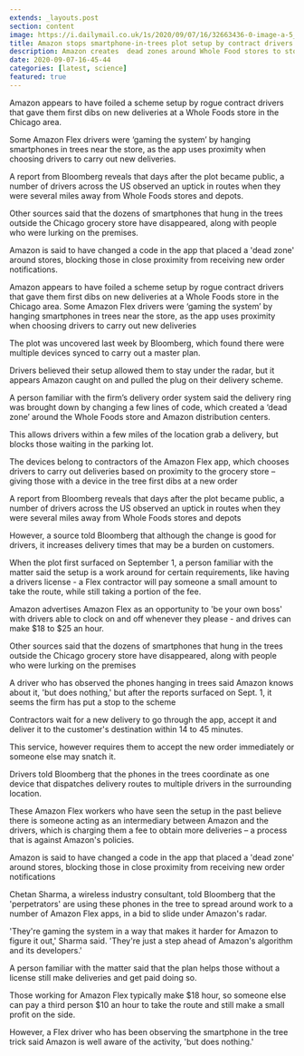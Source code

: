 ```yaml
---
extends: _layouts.post
section: content
image: https://i.dailymail.co.uk/1s/2020/09/07/16/32663436-0-image-a-5_1599492945646.jpg 
title: Amazon stops smartphone-in-trees plot setup by contract drivers to nab new deliveries faster 
description: Amazon creates  dead zones around Whole Food stores to stop Flex drivers from scheming rivals out of new delivery notifications by placing smartphones in trees, as the app chooses drives based on proximity. 
date: 2020-09-07-16-45-44 
categories: [latest, science] 
featured: true 
--- 
```

Amazon appears to have foiled a scheme setup by rogue contract drivers that gave them first dibs on new deliveries at a Whole Foods store in the Chicago area.

Some Amazon Flex drivers were ‘gaming the system’ by hanging smartphones in trees near the store, as the app uses proximity when choosing drivers to carry out new deliveries.

A report from Bloomberg reveals that days after the plot became public, a number of drivers across the US observed an uptick in routes when they were several miles away from Whole Foods stores and depots.

Other sources said that the dozens of smartphones that hung in the trees outside the Chicago grocery store have disappeared, along with people who were lurking on the premises.

Amazon is said to have changed a code in the app that placed a 'dead zone' around stores, blocking those in close proximity from receiving new order notifications. 

Amazon appears to have foiled a scheme setup by rogue contract drivers that gave them first dibs on new deliveries at a Whole Foods store in the Chicago area. Some Amazon Flex drivers were ‘gaming the system’ by hanging smartphones in trees near the store, as the app uses proximity when choosing drivers to carry out new deliveries 

The plot was uncovered last week by Bloomberg, which found there were multiple devices synced to carry out a master plan.

Drivers believed their setup allowed them to stay under the radar, but it appears Amazon caught on and pulled the plug on their delivery scheme.

A person familiar with the firm’s delivery order system said the delivery ring was brought down by changing a few lines of code, which created a ‘dead zone’ around the Whole Foods store and Amazon distribution centers.

This allows drivers within a few miles of the location grab a delivery, but blocks those waiting in the parking lot.

The devices belong to contractors of the Amazon Flex app, which chooses drivers to carry out deliveries based on proximity to the grocery store – giving those with a device in the tree first dibs at a new order

A report from Bloomberg reveals that days after the plot became public, a number of drivers across the US observed an uptick in routes when they were several miles away from Whole Foods stores and depots

However, a source told Bloomberg that although the change is good for drivers, it increases delivery times that may be a burden on customers.

When the plot first surfaced on September 1, a person familiar with the matter said the setup is a work around for certain requirements, like having a drivers license - a Flex contractor will pay someone a small amount to take the route, while still taking a portion of the fee. 

Amazon advertises Amazon Flex as an opportunity to 'be your own boss' with drivers able to clock on and off whenever they please - and drives can make $18 to $25 an hour.

Other sources said that the dozens of smartphones that hung in the trees outside the Chicago grocery store have disappeared, along with people who were lurking on the premises 

A driver who has observed the phones hanging in trees said Amazon knows about it, 'but does nothing,' but after the reports surfaced on Sept. 1, it seems the firm has put a stop to the scheme

Contractors wait for a new delivery to go through the app, accept it and deliver it to the customer's destination within 14 to 45 minutes. 

This service, however requires them to accept the new order immediately or someone else may snatch it.

Drivers told Bloomberg that the phones in the trees coordinate as one device that dispatches delivery routes to multiple drivers in the surrounding location.

These Amazon Flex workers who have seen the setup in the past believe there is someone acting as an intermediary between Amazon and the drivers, which is charging them a fee to obtain more deliveries – a process that is against Amazon's policies.

Amazon is said to have changed a code in the app that placed a 'dead zone' around stores, blocking those in close proximity from receiving new order notifications  

Chetan Sharma, a wireless industry consultant, told Bloomberg that the 'perpetrators' are using these phones in the tree to spread around work to a number of Amazon Flex apps, in a bid to slide under Amazon's radar.

'They're gaming the system in a way that makes it harder for Amazon to figure it out,' Sharma said. 'They're just a step ahead of Amazon's algorithm and its developers.'

A person familiar with the matter said that the plan helps those without a license still make deliveries and get paid doing so.

Those working for Amazon Flex typically make $18 hour, so someone else can pay a third person $10 an hour to take the route and still make a small profit on the side.

However, a Flex driver who has been observing the smartphone in the tree trick said Amazon is well aware of the activity, 'but does nothing.'

